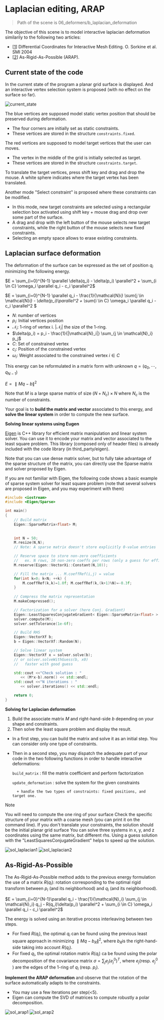 # Laplacian editing, ARAP

> Path of the scene is 06_deformers/b_laplacian_deformation

The objective of this scene is to model interactive laplacian deformation similarily to the following two articles:
- [[1](https://igl.ethz.ch/projects/Laplacian-mesh-processing/Laplacian-mesh-editing/diffcoords-editing.pdf)] Differential Coordinates for Interactive Mesh Editing. O. Sorkine et al. SMI 2004
- [[2](https://igl.ethz.ch/projects/ARAP/arap_web.pdf)] As-Rigid-As-Possible (ARAP).

## Current state of the code

In the current state of the program a planar grid surface is displayed. And an interactive vertex selection system is proposed (with no effect on the surface so far).

![current_state](currentstate.gif)

The blue vertices are supposed model static vertex position that should be preserved during deformation.
- The four corners are initially set as static constraints.
- These vertices are stored in the structure `constraints.fixed`.

The red vertices are supposed to model target vertices that the user can moves.
- The vertex in the middle of the grid is initially selected as target.
- These vertices are stored in the structure `constraints.target`.

To translate the target vertices, press shift key and drag and drop the mouse. A white sphere indicates where the target vertex has been translated. 

Another mode "Select constraint" is proposed where these constraints can be modified.
- In this mode, new target constraints are selected using a rectangular selection box activated using shift key + mouse drag and drop over some part of the surface.
- A drag and drop with the left button of the mouse selects new target constraints, while the right button of the mouse selects new fixed constraints.
- Selecting an empty space allows to erase existing constraints.

## Laplacian surface deformation

The deformation of the surface can be expressed as the set of position $q_i$ minimizing the following energy.

$E = \sum_{i=0}^{N-1} \parallel \delta(q_i) - \delta(p_i) \parallel^2 + \sum_{i \in C} \omega_i \parallel q_i - c_i \parallel^2$

$E = \sum_{i=0}^{N-1} \parallel q_i - \frac{1}{\mathcal{N}_i} \sum_{j \in \mathcal{N}_i} - \delta(p_i)\parallel^2 + \sum_{i \in C} \omega_i \parallel q_i - c_i \parallel^2 $

- $N$: number of vertices
- $p_i$: Initial vertices position
- $\mathcal{N}_i$: 1-ring of vertex i. $|\mathcal{N}_i|$ the size of the 1-ring.
- $\delta(p_i) = p_i - \frac{1}{|\mathcal{N}_i|} \sum_{j \in \mathcal{N}_i} p_j$
- $C$: Set of constrained vertex
- $c_i$: Position of the constrained vertex
- $\omega_i$: Weight associated to the constrained vertex $i \in C$

This energy can be reformulated in a matrix form with unknown $q = (q_0, \cdots ,q_{N-1})$

$E = \parallel Mq - b \parallel^2$

Note that $M$ is a large sparse matrix of size $(N + N_c) \times N$ where $N_c$ is the number of constraints.

Your goal is to **build the matrix and vector** associated to this energy, and **solve the linear system** in order to compute the new surface.

**__Solving linear systems using Eugen__**

[Eigen](http://eigen.tuxfamily.org/index.php?title=Main_Page) is C++ library for efficient matrix manipulation and linear system solver. You can use it to encode your matrix and vector associated to the least square problem. This library (composed only of header files) is already included with the code library (in third_party/eigen).

Note that you can use dense matrix solver, but to fully take advantage of the sparse structure of the matrix, you can directly use the Sparse matrix and solver proposed by Eigen. 

If you are not familiar with Eigen, the following code shows a basic example of sparse system solver for least square problem (note that several solvers are proposed in Eigen, and you may experiment with them) 

```c++
#include <iostream>
#include <Eigen/Sparse>

int main()
{
    // Build matrix
    Eigen::SparseMatrix<float> M;
    
    
    int N = 50;
    M.resize(N,N);
    // Note: A sparse matrix doesn't store explicitly 0-value entries

    // Reserve space to store non-zero coefficients
    //   ex. N rows, 10 non-zero coeffs per rows (only a guess for efficiency purpose)
    M.reserve(Eigen::VectorXi::Constant(N,10));

    // Fill the matrix ... M.coeffRef(i,j) = value
    for(int k=0; k<N; ++k) {
        M.coeffRef(k,k)=1.0f; M.coeffRef(k,(k+1)%N)=-0.3f;
    }
    
    // Compress the matrix representation
    M.makeCompressed();

    // Factorization for a solver (here Conj. Gradient)
    Eigen::LeastSquaresConjugateGradient< Eigen::SparseMatrix<float> > solver;
    solver.compute(M);
    solver.setTolerance(1e-6f);

    // Build RHS
    Eigen::VectorXf b;
    b = Eigen::VectorXf::Random(N);

    // Solve linear system
    Eigen::VectorXf x = solver.solve(b);
    // or solver.solveWithGuess(b, x0) 
    //   faster with good guess

    std::cout <<"Check solution : "
       << (M*x-b).norm() << std::endl;   
    std::cout <<"N iterations : "
       << solver.iterations() << std::endl;   

    return 0;
}
```

**__Solving for Laplacian deformation__**

1. Build the associate matrix $M$ and right-hand-side $b$ depending on your shape and constraints.
2. Then solve the least square problem and display the result.
- In a first step, you can build the matrix and solve it as an initial step. You can consider only one type of constraints. 
- Then in a second step, you may dispatch the adequate part of your code in the two following functions in order to handle interactive deformations:

    `build_matrix` : fill the matrix coefficient and perform factorization
    
    `update_deformation` : solve the system for the given constraints

        + handle the two types of constraints: fixed positions, and target one.
> [!NOTE]
> You will need to compute the one ring of your surface 
> Check the specific structure of your matrix with a coarse mesh (you can print it on the command line). 
> If you don't translate your constraints, the solution should be the initial planar grid surface 
> You can solve three systems in x, y, and z coordinates using the same matrix, but different rhs.
> Using a guess solution with the "LeastSquaresConjugateGradient" helps to speed up the solution.

![sol_laplacian1](sollaplaceplane.gif) ![sol_laplacian2](sollaplacebunny.gif)

## As-Rigid-As-Possible

The As-Rigid-As-Possible method adds to the previous energy formulation the use of a matrix $R(q_i)$: rotation corresponding to the optimal rigid transform between $p_i$​ (and its neighborhood) and $q_i$​ (and its neighborhood).

$E = \sum_{i=0}^{N-1}\parallel q_i - \frac{1}{\mathcal{N}_i} \sum_{j \in \mathcal{N}_i} q_j - R(q_i)\delta(p_i) \parallel^2 + \sum_{i \in C} \omega_i \parallel q_i - c_i \parallel^2$

The energy is solved using an iterative process interleaving between two steps.
- For fixed $R(q_i​)$, the optimal $q_i$​ can be found using the previous least square approach in minimizing $∥Mq−b_R∥^2$, where $b_R$​ is the right-hand-side taking into account $R(q_i)$.
- For fixed $q_i$​, the optimal rotation matrix $R(q_i​)$ ca be found using the polar decomposition of the covariance matrix $\sigma = \sum_j e_j(e_j^0)^T$, where $e_j$​ (resp. $e_j^0$​) are the edges of the 1-ring of $q_i$​ (resp. $p_i$). 

**Implement the ARAP deformation** and observe that the rotation of the surface automatically adapts to the constraints.
- You may use a few iterations per step(<5).
- Eigen can compute the SVD of matrices to compute robustly a polar decomposition.

![sol_arap1](solarapplane.gif) ![sol_arap2](solarapbunny.gif)